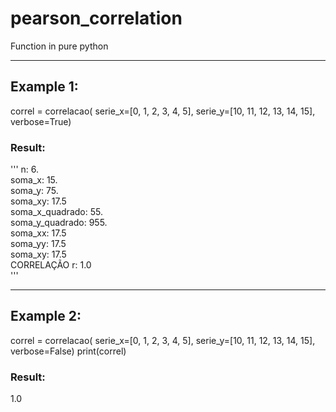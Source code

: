 # pearson_correlation
Function in pure python

----------------------------------------------
## Example 1:

correl = correlacao(
  serie_x=[0, 1, 2, 3, 4, 5], 
  serie_y=[10, 11, 12, 13, 14, 15],
verbose=True)

### Result:
'''
n:                             6.               
soma_x:                       15.               
soma_y:                       75.               
soma_xy:                      17.5              
soma_x_quadrado:              55.               
soma_y_quadrado:             955.               
soma_xx:                      17.5              
soma_yy:                      17.5              
soma_xy:                      17.5              
CORRELAÇÃO r:                  1.0  
'''

----------------------------------------------
## Example 2:

correl = correlacao(
  serie_x=[0, 1, 2, 3, 4, 5], 
  serie_y=[10, 11, 12, 13, 14, 15],
verbose=False)
print(correl)

### Result:
1.0
